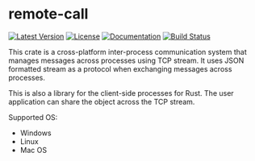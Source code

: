 # remote-call

[![Latest Version](https://img.shields.io/crates/v/remote-call.svg)](https://crates.io/crates/remote-call)
[![License](https://img.shields.io/github/license/LorenzoLeonardo/remote-call.svg)](LICENSE-MIT)
[![Documentation](https://docs.rs/remote-call/badge.svg)](https://docs.rs/remote-call)
[![Build Status](https://github.com/LorenzoLeonardo/remote-call/workflows/Rust/badge.svg)](https://github.com/LorenzoLeonardo/remote-call/actions)

This crate is a cross-platform inter-process communication system that manages messages across processes using TCP stream.
It uses JSON formatted stream as a protocol when exchanging messages across processes.

This is also a library for the client-side processes for Rust.
The user application can share the object across the TCP stream.

Supported OS:
- Windows
- Linux
- Mac OS
